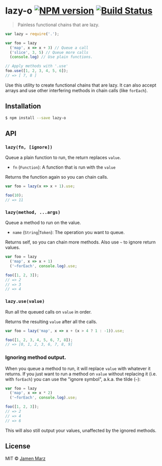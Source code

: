 # lazy-o [![NPM version](https://badge.fury.io/js/lazy-o.svg)](https://npmjs.org/package/lazy-o) [![Build Status](https://travis-ci.org/jamen/lazy-o.svg?branch=master)](https://travis-ci.org/jamen/lazy-o)

> Painless functional chains that are lazy.

```js
var lazy = require('.');

var foo = lazy
  ('map', x => x + 3) // Queue a call
  ('slice', 3, 5) // Queue more calls
  (console.log) // Use plain functions.

// Apply methods with '.use'
foo.use([1, 2, 3, 4, 5, 6]);
// => [ 7, 8 ]
```

Use this utility to create functional chains that are lazy.  It can also accept arrays and use other interfering methods in chain calls (like `forEach`).

## Installation

```sh
$ npm install --save lazy-o
```

## API

### `lazy(fn, [ignore])`
Queue a plain function to run, the return replaces `value`.
 - `fn` (`Function`): A function that is run with the `value`

Returns the function again so you can chain calls.

```js
var foo = lazy(x => x + 1).use;

foo(10);
// => 11
```

### `lazy(method, ...args)`
Queue a method to run on the value.
 - `name` (`String`|`Token`): The operation you want to queue.

Returns self, so you can chain more methods.  Also use `~` to ignore return values.

```js
var foo = lazy
  ('map', x => x + 1)
  ('~forEach', console.log).use;

foo([1, 2, 3]);
// => 2
// => 3
// => 4
```

### `lazy.use(value)`
Run all the queued calls on `value` in order.

Returns the resulting `value` after all the calls.

```js
var foo = lazy('map', x => x + (x > 4 ? 1 : -1)).use;

foo([1, 2, 3, 4, 5, 6, 7, 8]);
// => [0, 1, 2, 3, 6, 7, 8, 9]
```

### Ignoring method output.
When you queue a method to run, it will replace `value` with whatever it returns.  If you just want to run a method on `value` without replacing it (i.e. with `forEach`) you can use the "ignore symbol", a.k.a. the tilde (`~`):

```js
var foo = lazy
  ('map', x => x * 2)
  ('~forEach', console.log).use;

foo([1, 2, 3]);
// => 2
// => 4
// => 6
```

This will also still output your values, unaffected by the ignored methods.

## License

MIT © [Jamen Marz](https://github.com/jamen)
